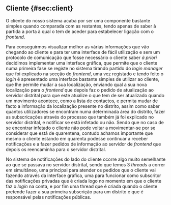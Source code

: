 ## Cliente {#sec:client}

O cliente do nosso sistema acaba por ser uma componente bastante simples quando comparada com as restantes, tendo apenas de saber à partida a porta à qual o tem de aceder para estabelecer ligação com o _frontend_.

Para conseguirmos visualizar melhor as várias informações que vão chegando ao cliente e para ter uma interface de fácil utilização e sem um protocolo de comunicação que fosse necessário o cliente saber _à priori_ decidimos implementar uma interface gráfica, que permite que o cliente numa primeira fase se registe no sistema tirando partido do _login manager_ que foi explicado na secção do _frontend_, uma vez registado e tendo feito o _login_ é apresentado uma interface bastante simples de utilizar ao cliente, que lhe permite mudar a sua localização, enviando qual a sua nova localização para o _frontend_ que depois faz o pedido de atualização ao servidor distrital para que este atualize o que tem de ser atualizado quando um movimento acontece, como a lista de contactos, e permita mudar de facto a informação da localização presente no distrito, assim como saber quantos utilizadores se encontram numa determinada área do distrito, fazer as subscricações através do processo que também já foi explicado no servidor distrital, e notificar se está infetado ou não. Sendo que no caso de se encontrar infetado o cliente não pode voltar a movimentar-se por se considerar que está de quarentena, contudo achamos importante que mesmo o cliente estando em quarenta podesse continuar a receber notificações e a fazer pedidos de informação ao servidor de _frontend_ que depois os reencaminha para o servidor distrital.

No sistema de notificações do lado do cliente ocorre algo muito semelhante ao que se passava no servidor distrital, sendo que temos 3 _threads_ a correr em simultâneo, uma principal para atender os pedidos que o cliente vai fazendo através da interface gráfica, uma para funcionar como subscritor das notificações privadas que é criada logo no momento em que o cliente faz o _login_ na conta, e por fim uma thread que é criada quando o cliente pretende fazer a sua primeira subscrição para um distrito e que é responsável pelas notificações públicas.
